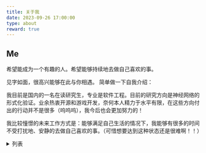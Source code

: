 ```yaml
---
title: 关于我
date: 2023-09-26 17:00:00
type: about
reward: true
---
```

## Me

希望能成为一个有趣的人。希望能够持续地去做自己喜欢的事。

见字如面，很高兴能够在此与你相遇。
简单做一下自我介绍：

我目前是国内的一名在读研究生，专业是软件工程。目前的研究方向是神经网络的形式化验证。业余热衷开源和游戏开发，奈何本人精力于水平有限，在这些方向付出的行动并不是很多（呜呜呜），我今后也会更加努力的！

我比较憧憬的未来工作方式是：能够满足自己生活的情况下，我能够有很多的时间不受打扰地、安静的去做自己喜欢的事。（可惜想要达到这种状态还是很难啊！！）

<details>
<summary>列表</summary>

- 爱好：开源、游戏、推理小说。
- 运动：曾经很喜欢排球和足球，奈何近来体能不足，只剩下跑步这一项运动了。
- 目标：游戏开发者||创业者||软件工程师
- 梦想：创业者（？）&&独立游戏制作人&&开源维护者



<details>
<summary>此生想要完成的事情</summary>

- [ ] 维护一个超过1k star的项目

- [ ] 写一本值得出版的书

- [ ] 做一款值得发售的游戏

- [ ] 成为一名超过1w粉的up主

- [ ] 成为一个自己不讨厌的、有趣的人

  未完待续......





##   Contact

大部分社交方式都已放在了侧边栏中，你可以选择你喜欢的方式联系我。





####  下方评论区作为留言板（欢迎留言）

如果你有其他任何想问我的，也可以前往 [HOLLY wyh | GitHub Issues](https://github.com/HOLLYwyh/HOLLYwyh/issues)。

如果是本博客相关的内容，也可以前往这里 [hollywyh.github.io | GitHub Issues](https://github.com/HOLLYwyh/hollywyh.github.io/issues) ~

